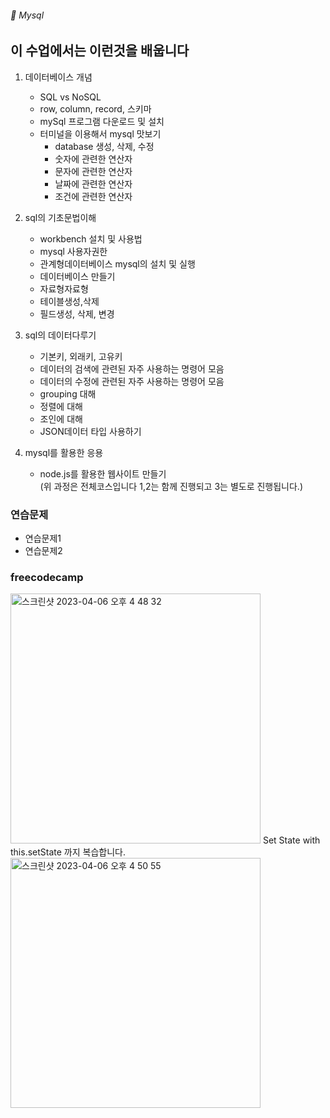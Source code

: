 ###### :cactus:  Mysql

## 이 수업에서는 이런것을 배웁니다

1. 데이터베이스 개념
    - SQL vs NoSQL
    - row, column, record, 스키마
    - mySql 프로그램 다운로드 및 설치
    - 터미널을 이용해서 mysql 맛보기
        - database 생성, 삭제, 수정
        - 숫자에 관련한 연산자 
        - 문자에 관련한 연산자
        - 날짜에 관련한 연산자
        - 조건에 관련한 연산자
     
2. sql의 기초문법이해   
    - workbench 설치 및 사용법
    - mysql 사용자권한
    - 관계형데이터베이스 mysql의 설치 및 실행
    - 데이터베이스 만들기
    - 자료형자료형
    - 테이블생성,삭제
    - 필드생성, 삭제, 변경 

2. sql의 데이터다루기   
    - 기본키, 외래키, 고유키
    - 데이터의 검색에 관련된 자주 사용하는 명령어 모음
    - 데이터의 수정에 관련된 자주 사용하는 명령어 모음
    - grouping 대해
    - 정렬에 대해
    - 조인에 대해
    - JSON데이터 타입 사용하기   
3. mysql를 활용한 응용
    - node.js를 활용한 웹사이트 만들기     
(위 과정은 전체코스입니다 1,2는 함께 진행되고 3는 별도로 진행됩니다.)

### 연습문제
 - 연습문제1
 - 연습문제2
### freecodecamp 
<img width="400" alt="스크린샷 2023-04-06 오후 4 48 32" src="https://user-images.githubusercontent.com/48478079/230311300-93762d7a-ba6f-4d51-9e1b-246149fd4953.png">  
Set State with this.setState 까지 복습합니다.    


<img width="400" alt="스크린샷 2023-04-06 오후 4 50 55" src="https://user-images.githubusercontent.com/48478079/230311317-99b1560c-3a67-466f-9887-6164a7eda3e3.png">
